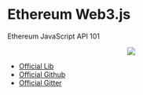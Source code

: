 # Ethereum Web3.js
Ethereum JavaScript API 101

<center>
<img src="https://pbs.twimg.com/profile_images/626149701189042177/LWpxKEv3_400x400.png"/>
</center>

- [Official Lib](https://github.com/ethereum/wiki/wiki/JavaScript-API)
- [Official Github](https://github.com/ethereum/web3.js)
- [Official Gitter](https://gitter.im/ethereum/web3.js)
